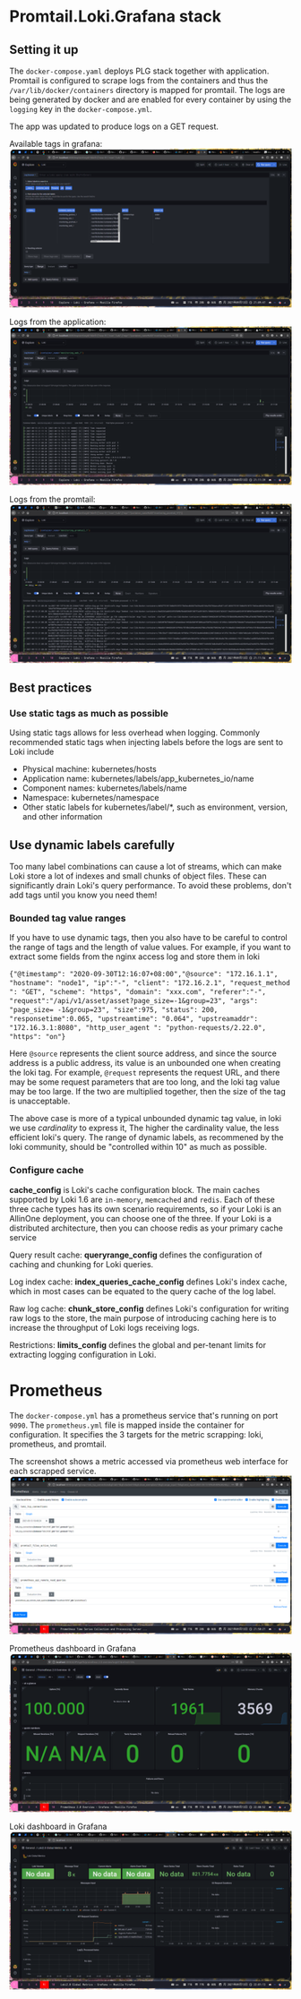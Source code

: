 # Promtail.Loki.Grafana stack

## Setting it up

The `docker-compose.yaml` deploys PLG stack together with application. Promtail is configured to scrape logs from the containers and thus the `/var/lib/docker/containers` directory is mapped for promtail. The logs are being generated by docker and are enabled for every container by using the `logging` key in the `docker-compose.yml`.

The app was updated to produce logs on a GET request.

Available tags in grafana:
![](images/grafana-tags.png)

Logs from the application:
![](images/grafana-app-logs.png)

Logs from the promtail:
![](images/grafana-promtail-logs.png)

## Best practices

### Use static tags as much as possible

Using static tags allows for less overhead when logging. Commonly recommended static tags when injecting labels before the logs are sent to Loki include

- Physical machine: kubernetes/hosts
- Application name: kubernetes/labels/app_kubernetes_io/name
- Component names: kubernetes/labels/name
- Namespace: kubernetes/namespace
- Other static labels for kubernetes/label/\*, such as environment, version, and other information

## Use dynamic labels carefully

Too many label combinations can cause a lot of streams, which can make Loki store a lot of indexes and small chunks of object files. These can significantly drain Loki's query performance. To avoid these problems, don't add tags until you know you need them!

### Bounded tag value ranges

If you have to use dynamic tags, then you also have to be careful to control the range of tags and the length of value values. For example, if you want to extract some fields from the nginx access log and store them in loki

```
{"@timestamp": "2020-09-30T12:16:07+08:00","@source": "172.16.1.1", "hostname": "node1", "ip":"-", "client": "172.16.2.1", "request_method ": "GET", "scheme": "https", "domain": "xxx.com", "referer":"-", "request":"/api/v1/asset/asset?page_size=-1&group=23", "args": "page_size= -1&group=23", "size":975, "status": 200, "responsetime":0.065, "upstreamtime": "0.064", "upstreamaddr": "172.16.3.1:8080", "http_user_agent ": "python-requests/2.22.0", "https": "on"}
```

Here `@source` represents the client source address, and since the source address is a public address, its value is an unbounded one when creating the loki tag. For example, `@request` represents the request URL, and there may be some request parameters that are too long, and the loki tag value may be too large. If the two are multiplied together, then the size of the tag is unacceptable.

The above case is more of a typical unbounded dynamic tag value, in loki we use *cardinality* to express it, The higher the cardinality value, the less efficient loki's query. The range of dynamic labels, as recommened by the loki community, should be "controlled within 10" as much as possible.

### Configure cache

**cache_config** is Loki's cache configuration block. The main caches supported by Loki 1.6 are `in-memory`, `memcached` and `redis`. Each of these three cache types has its own scenario requirements, so if your Loki is an AllinOne deployment, you can choose one of the three. If your Loki is a distributed architecture, then you can choose redis as your primary cache service

Query result cache: **queryrange_config** defines the configuration of caching and chunking for Loki queries.

Log index cache: **index_queries_cache_config** defines Loki's index cache, which in most cases can be equated to the query cache of the log label.

Raw log cache: **chunk_store_config** defines Loki's configuration for writing raw logs to the store, the main purpose of introducing caching here is to increase the throughput of Loki logs receiving logs.

Restrictions: **limits_config** defines the global and per-tenant limits for extracting logging configuration in Loki.

# Prometheus

The `docker-compose.yml` has a prometheus service that's running on port `9090`. The `prometheus.yml` file is mapped inside the container for configuration. It specifies the 3 targets for the metric scrapping: loki, prometheus, and promtail.

The screenshot shows a metric accessed via prometheus web interface for each scrapped service.
![](images/prometheus-metrics.png)

Prometheus dashboard in Grafana
![](images/grafana-prometheus.png)

Loki dashboard in Grafana
![](images/grafana-loki.png)
